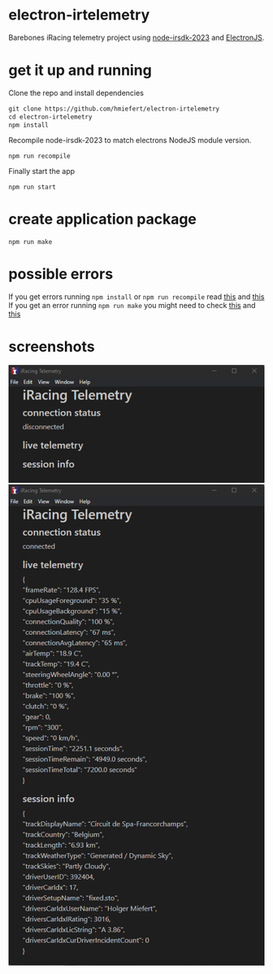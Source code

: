 # electron-irtelemetry
Barebones iRacing telemetry project using [node-irsdk-2023](https://github.com/hmiefert/node-irsdk-2023) and [ElectronJS](https://www.electronjs.org).

# get it up and running
Clone the repo and install dependencies
```
git clone https://github.com/hmiefert/electron-irtelemetry
cd electron-irtelemetry
npm install
```

Recompile node-irsdk-2023 to match electrons NodeJS module version.<br />
```
npm run recompile
```

Finally start the app
```
npm run start
```
# create application package
```
npm run make
```

# possible errors
If you get errors running `npm install` or `npm run recompile` read [this](https://github.com/hmiefert/node-irsdk-2023#prerequesites) and [this](https://github.com/hmiefert/node-irsdk-2023#using-with-electron)<br />
If you get an error running `npm run make` you might need to check [this](https://www.electronforge.io/import-existing-project) and [this](https://www.electronforge.io/config/makers/squirrel.windows)
# screenshots
![Screenshot disconnected](https://github.com/hmiefert/electron-irtelemetry/blob/main/screenshot_disconnected.png?raw=true)
![Screenshot connected](https://github.com/hmiefert/electron-irtelemetry/blob/main/screenshot_connected.png?raw=true)

